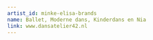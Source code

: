 ```yaml
---
artist_id: minke-elisa-brands
name: Ballet, Moderne dans, Kinderdans en Nia
link: www.dansatelier42.nl
---
```

